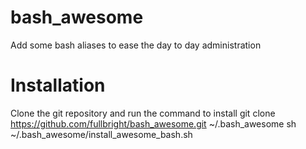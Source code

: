 # bash_awesome
Add some bash aliases to ease the day to day administration

# Installation

Clone the git repository and run the command to install
    git clone https://github.com/fullbright/bash_awesome.git ~/.bash_awesome
    sh ~/.bash_awesome/install_awesome_bash.sh



